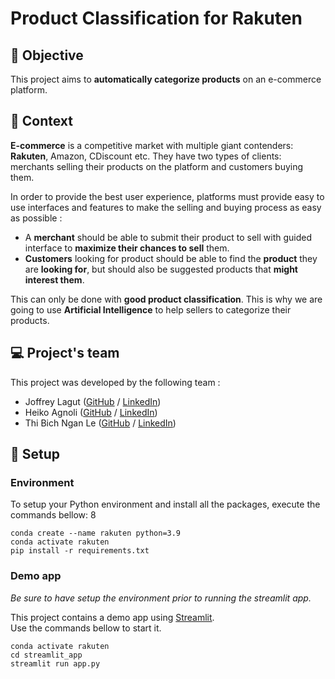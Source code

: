 # Product Classification for Rakuten

## 🎯 Objective

This project aims to **automatically categorize products** on an e-commerce platform.

## 📄 Context

**E-commerce** is a competitive market with multiple giant contenders: **Rakuten**, Amazon, CDiscount etc.
They have two types of clients: merchants selling their products on the platform and customers buying them.

In order to provide the best user experience, platforms must provide easy to use interfaces and features to make the selling and buying process as easy as possible :
- A **merchant** should be able to submit their product to sell with guided interface to **maximize their chances to sell** them.
- **Customers** looking for product should be able to find the **product** they are **looking for**, but should also be suggested products that **might interest them**.

This can only be done with **good product classification**. This is why we are going to use **Artificial Intelligence** to help sellers to categorize their products.

## 💻 Project's team

This project was developed by the following team :

- Joffrey Lagut ([GitHub](https://github.com/JoffreyLGT) / [LinkedIn](https://www.linkedin.com/in/joffrey-lagut-9b3b1076/))
- Heiko Agnoli ([GitHub](https://github.com/ha2sunny) / [LinkedIn](https://www.linkedin.com/in/heikoagnoli/))
- Thi Bich Ngan Le ([GitHub](https://github.com/lethibichngan) / [LinkedIn](https://www.linkedin.com/in/thi-bich-ngan-le-287b38127/))


## 🚀 Setup

### Environment

To setup your Python environment and install all the packages, execute the commands bellow:
8
```shell
conda create --name rakuten python=3.9
conda activate rakuten
pip install -r requirements.txt
```

### Demo app

*Be sure to have setup the environment prior to running the streamlit app.*

This project contains a demo app using [Streamlit](https://streamlit.io/).  
Use the commands bellow to start it.

```shell
conda activate rakuten
cd streamlit_app
streamlit run app.py
```


